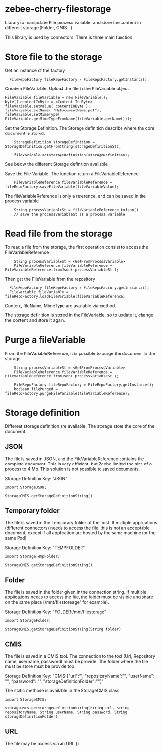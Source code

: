 # zebee-cherry-filestorage

Library to manipulate File process variable, and store the content in different storage (Folder, CMIS...)

This library is used by connectors. There is three main function 


# Store file to the storage

Get an instance of the factory

````
  FileRepoFactory fileRepoFactory = FileRepoFactory.getInstance();
````

Create a FileVariable. Upload the file in the FileVariable object

````
FileVariable fileVariable = new FileVariable();
byte[] contentInByte = <Content In Byte>
fileVariable.setValue( contentInByte );
fileVariable.setName( "MyDocumentName.pdf");
fileVariable.setMimeType( FileVariable.getMimeTypeFromName(fileVariable.getName()));
`````

Set the Storage Definition. The Storage definition describe where the core document is stored.


````
    StorageDefinition storageDefinition = StorageDefinition.getFromString(storageDefinitionSt);
    
    fileVariable.setStorageDefinition(storageDefinition);
````

See below the different Storage definition available


Save the File Variable. The function return a FileVariableReference


````
    FileVariableReference fileVariableReference = fileRepoFactory.saveFileVariable(fileVariableValue);
````

The fileVariableReference is only a reference, and can be saved in the process variable

````
    String processVariableSt = fileVariableReference.toJson()
    // save the processVariableSt as a process variable
````

# Read file from the storage

To read a file from the storage, the first operation consist to access the FileVariableReference

````
    String processVariableSt = <GetFromProcessVariable>
    FileVariableReference fileVariableReference = FileVariableReference.fromJson( processVariableSt );
````

Then get the FileVariable from the repository

````
  FileRepoFactory fileRepoFactory = FileRepoFactory.getInstance();
  FileVariable fileVariable = fileRepoFactory.loadFileVariable(fileVariableReference)
````

Content, fileName, MimeType are available via method.

The storage definition is stored in the FileVariable, so to update it, change the content and store it again.

# Purge a fileVariable
From the FileVariableReference, it is possible to purge the document in the storage.

````
    String processVariableSt = <GetFromProcessVariable>
    FileVariableReference fileVariableReference = FileVariableReference.fromJson( processVariableSt );

    FileRepoFactory fileRepoFactory = FileRepoFactory.getInstance();
    boolean filePurged = fileRepoFactory.purgeFileVariable(fileVariableReference);
````

# Storage definition
Different storage definition are available. The storage store the core of the document.

## JSON

The file is saved in JSON, and the FileVariableReference contains the complete document. This is very efficient, but Zeebe limited the size of a process to 4 Mb. This solution is not possible to saved documents.

Storage Definition Key: "JSON"

````
import StorageJSON;

StorageCMIS.getStorageDefinitionString()
````


## Temporary folder

The file is saved in the Temporary folder of the host. 
If multiple applications (different connectors) needs to access the file, this is not an acceptable document, except if all application are hosted by the same machine (or the same Pod)

Storage Definition Key: "TEMPFOLDER"

````
import StorageTempFolder;

StorageCMIS.getStorageDefinitionString()
````

## Folder
The file is saved in the folder given in the connection string. 
If multiple applications needs to access the file, the folder must be visible and share on the same place (/mnt/filestoreage" for example).

Storage Definition Key: "FOLDER:/mnt/filestorage"


````
import StorageFolder;

StorageCMIS.getStorageDefinitionString(String folder)
````


## CMIS

The file is saved in a CMIS tool. The connection to the tool (Url, Repository name, username, password) must be provide. 
The folder where the file must be store must be provide too.

Storage Definition Key: "CMIS:{"url":"<url>", "repositoryName":"<repositoryName>", "userName": "<userName>", "password": "<password>", "storageDefinitionFolder":"<folder>"}"

The static methode is available in the StorageCMIS class

````
import StorageCMIS;

StorageCMIS.getStorageDefinitionString(String url, String repositoryName, String userName, String password, String storageDefinitionFolder)
````

## URL
The file may be access via an URL ()
